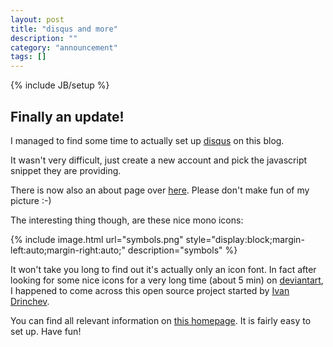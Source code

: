 ```yaml
---
layout: post
title: "disqus and more"
description: ""
category: "announcement"
tags: []
---
```

{% include JB/setup %}

## Finally an update!

I managed to find some time to actually set up [disqus](http://disqus.com) on this blog.

It wasn't very difficult, just create a new account and pick the javascript snippet they are providing.

There is now also an about page over [here](http://eyenx.ch/about.html). Please don't make fun of my picture :-) 

The interesting thing though, are these nice mono icons:

{% include image.html url="symbols.png"  style="display:block;margin-left:auto;margin-right:auto;" description="symbols" %}

It won't take you long to find out it's actually only an icon font. In fact after looking for some nice icons for a very long time (about 5 min) on [deviantart](http://www.deviantart.com), I happened to come across this open source project started by [Ivan Drinchev](http://www.drinchev.com).

You can find all relevant information on [this homepage](http://http://drinchev.github.io/monosocialiconsfont/). It is fairly easy to set up. Have fun!
